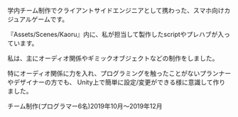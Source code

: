 学内チーム制作でクライアントサイドエンジニアとして携わった、スマホ向けカジュアルゲームです。

『Assets/Scenes/Kaoru』内に、私が担当して製作したscriptやプレハブが入っています。

私は、主にオーディオ関係やギミックオブジェクトなどの制作をしました。

特にオーディオ関係に力を入れ、プログラミングを触ったことがないプランナーやデザイナーの方でも、
Unity上で簡単に設定/変更ができる様に意識して作りました。

チーム制作(プログラマー6名)2019年10月～2019年12月
